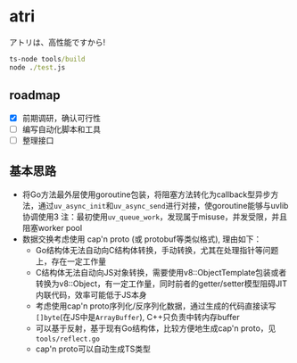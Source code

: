 # atri

アトリは、高性能ですから!

```bat
ts-node tools/build
node ./test.js
```

## roadmap
- [x] 前期调研，确认可行性
- [ ] 编写自动化脚本和工具
- [ ] 整理接口

## 基本思路
- 将Go方法最外层使用goroutine包装，将阻塞方法转化为callback型异步方法，通过`uv_async_init`和`uv_async_send`进行对接，使goroutine能够与uvlib协调使用3
  注：最初使用`uv_queue_work`，发现属于misuse，并发受限，并且阻塞worker pool
- 数据交换考虑使用 cap'n proto (或 protobuf等类似格式), 理由如下：
  - Go结构体无法自动向C结构体转换，手动转换，尤其在处理指针等问题上，存在一定工作量
  - C结构体无法自动向JS对象转换，需要使用v8::ObjectTemplate包装或者转换为v8::Object，有一定工作量，同时前者的getter/setter模型阻碍JIT内联代码，效率可能低于JS本身
  - 考虑使用cap'n proto序列化/反序列化数据，通过生成的代码直接读写`[]byte`(在JS中是`ArrayBuffer`), C++只负责中转内存buffer
  - 可以基于反射，基于现有Go结构体，比较方便地生成cap'n proto，见`tools/reflect.go`
  - cap'n proto可以自动生成TS类型
